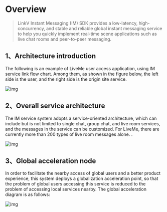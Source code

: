 # Overview

> LinkV Instant Messaging (IM) SDK provides a low-latency, high-concurrency, and stable and reliable global instant messaging service to help you quickly implement real-time scene applications such as live chat rooms and peer-to-peer messaging.


## <a name='1'></a>1、Architecture introduction


The following is an example of LiveMe user access application, using IM service link flow chart. Among them, as shown in the figure below, the left side is the user, and the right side is the origin site service.

![img](https://dl.linkv.io/doc/en/ios/im/images/im_chain_diagram.png)

## <a name='2'></a>2、Overall service architecture


The IM service system adopts a service-oriented architecture, which can include but is not limited to single chat, group chat, and live room services, and the messages in the service can be customized. For LiveMe, there are currently more than 200 types of live room messages alone. .

![img](https://dl.linkv.io/doc/en/ios/im/images/server_architecture.png)

## <a name='3'></a>3、Global acceleration node


In order to facilitate the nearby access of global users and a better product experience, this system deploys a globalization acceleration point, so that the problem of global users accessing this service is reduced to the problem of accessing local services nearby. The global acceleration diagram is as follows:

![img](https://dl.linkv.io/doc/en/ios/im/images/world_node.png)

